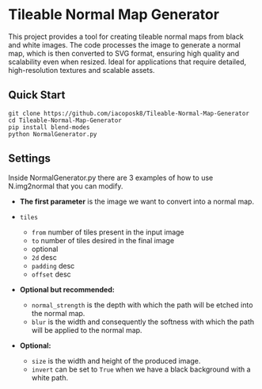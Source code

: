 # Tileable Normal Map Generator

This project provides a tool for creating tileable normal maps from black and white images. The code processes the image to generate a normal map, which is then converted to SVG format, ensuring high quality and scalability even when resized. Ideal for applications that require detailed, high-resolution textures and scalable assets.

## Quick Start

```
git clone https://github.com/iacoposk8/Tileable-Normal-Map-Generator
cd Tileable-Normal-Map-Generator
pip install blend-modes
python NormalGenerator.py
```

## Settings

Inside NormalGenerator.py there are 3 examples of how to use N.img2normal that you can modify.

- **The first parameter** is the image we want to convert into a normal map.
- `tiles`
  - `from` number of tiles present in the input image
  - `to` number of tiles desired in the final image
  - optional
  - `2d` desc
  - `padding` desc
  - `offset` desc

- **Optional but recommended:**
  - `normal_strength` is the depth with which the path will be etched into the normal map.
  - `blur` is the width and consequently the softness with which the path will be applied to the normal map.

- **Optional:**
  - `size` is the width and height of the produced image.
  - `invert` can be set to `True` when we have a black background with a white path.
